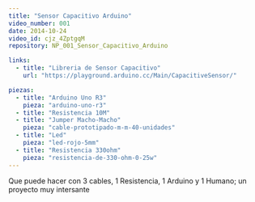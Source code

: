 ```yaml
---
title: "Sensor Capacitivo Arduino"
video_number: 001
date: 2014-10-24
video_id: cjz_4ZptgqM
repository: NP_001_Sensor_Capacitivo_Arduino

links:
  - title: "Libreria de Sensor Capacitivo"
    url: "https://playground.arduino.cc/Main/CapacitiveSensor/"

piezas:
  - title: "Arduino Uno R3"
    pieza: "arduino-uno-r3"
  - title: "Resistencia 10M"
  - title: "Jumper Macho-Macho"
    pieza: "cable-prototipado-m-m-40-unidades"
  - title: "Led"
    pieza: "led-rojo-5mm"
  - title: "Resistencia 330ohm"
    pieza: "resistencia-de-330-ohm-0-25w"
---
```


Que puede hacer con 3 cables, 1 Resistencia, 1 Arduino y 1 Humano; un proyecto muy intersante
